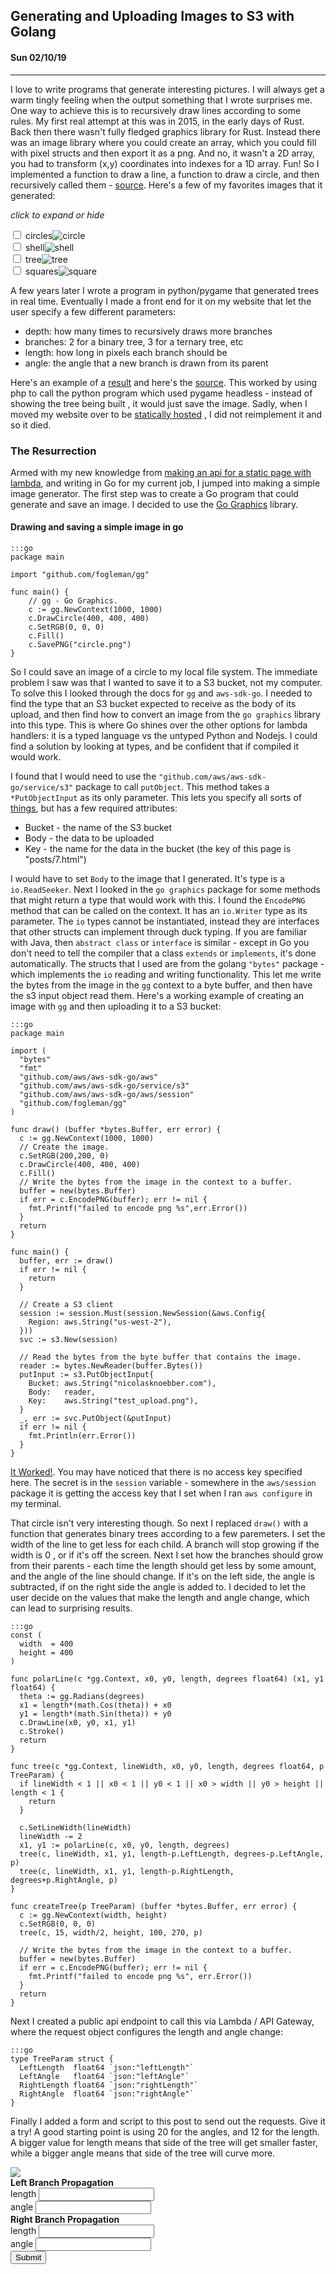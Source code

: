 ## Generating and Uploading Images to S3 with Golang
#### Sun 02/10/19

---

I love to write programs that generate interesting pictures. I will always get a warm
tingly feeling when the output something that I wrote surprises me.
One way to achieve this is to recursively draw lines according to some rules. My first real
attempt at this was in 2015, in the early days of Rust. Back then there wasn't fully fledged
graphics library for Rust. Instead there was an image library where you could create an array,
which you could fill with pixel structs and then export it as a png. And no, it wasn't
a 2D array, you had to transform (x,y) coordinates into indexes for a 1D array. Fun! So I
implemented a function to draw a line, a function to draw a circle, and then recursively
called them - [source](https://github.com/knoebber/Rustals/blob/master/src/main.rs).
Here's a few of my favorites images that it generated:

*click to expand or hide*
<div id="image-gallery">
  <div class="expandable-image">
    <input type="checkbox" id="circle-toggle" class="toggle" />
    <label for="circle-toggle">circles<img src="images/rustal_circle.png"  alt="circle"></label>
  </div>
  <div class="expandable-image">
    <input type="checkbox" id="shell-toggle" class="toggle" />
    <label for="shell-toggle">shell<img src="images/rustal_shell.png"  alt="shell"></label>
  </div>
  <div class="expandable-image">
    <input type="checkbox" id="tree-toggle" class="toggle" />
    <label for="tree-toggle">tree<img src="images/rustal_rand_tree.png"  alt="tree"></label>
  </div>
  <div class="expandable-image">
    <input type="checkbox" id="square-toggle" class="toggle" />
    <label for="square-toggle">squares<img src="images/rustal_square.png"  alt="square"></label>
  </div>
</div>

A few years later I wrote a program in python/pygame that generated trees in real time. Eventually I made a front
end for it on my website that let the user specify a few different parameters:

* depth: how many times to recursively draws more branches
* branches: 2 for a binary tree, 3 for a ternary tree, etc
* length: how long in pixels each branch should be
* angle: the angle that a new branch is drawn from its parent

Here's an example of a [result](../tree_d-4_b-5_l-200_a-25.png) and here's the
[source](https://github.com/knoebber/personal-website/tree/e78e112376580580bbf8d36bf02cd71ccdcc9feb/trees).
This worked by using php to call the python program which used pygame headless - instead of showing the tree
being built , it would just save the image. Sadly, when I moved my website over to be [statically hosted](5.html)
, I did not reimplement it and so it died.

### The Resurrection

Armed with my new knowledge from [making an api for a static page with lambda](6.html), and writing
in Go for my current job, I jumped into making a simple image generator. The first step was to create
a Go program that could generate and save an image. I decided to use the
[Go Graphics](https://github.com/fogleman/gg) library.

#### Drawing and saving a simple image in go

    :::go
    package main

    import "github.com/fogleman/gg"

    func main() {
        // gg - Go Graphics.
        c := gg.NewContext(1000, 1000)
        c.DrawCircle(400, 400, 400)
        c.SetRGB(0, 0, 0)
        c.Fill()
        c.SavePNG("circle.png")
    }

So I could save an image of a circle to my local file system. The immediate problem I saw
was that I wanted to save it to a S3 bucket, not my computer. To solve this I
looked through the docs for `gg` and `aws-sdk-go`. I needed to find the type
that an S3 bucket expected to receive as the body of its upload, and then find how to convert an
image from the `go graphics` library into this type. This is where Go shines over the other options
for lambda handlers: it is a typed language vs the untyped Python and Nodejs. I could find a
solution by looking at types, and be confident that if compiled it would work.

I found that I would need to use the `"github.com/aws/aws-sdk-go/service/s3"` package to call
`putObject`. This method takes a `*PutObjectInput` as its only parameter. This lets you
specify all sorts of [things](https://docs.aws.amazon.com/sdk-for-go/api/service/s3/#PutObjectInput),
but has a few required attributes:

* Bucket - the name of the S3 bucket
* Body - the data to be uploaded
* Key - the name for the data in the bucket (the key of this page is "posts/7.html")

I would have to set `Body` to the image that I generated. It's type is a `io.ReadSeeker`.
Next I looked in the `go graphics` package for some methods that might return a type that would work
with this. I found the `EncodePNG` method that can be called on the context. It has an `io.Writer`
type as its parameter. The `io` types cannot be instantiated, instead they are interfaces that other
structs can implement through duck typing. If you are familiar with Java,
then `abstract class` or `interface` is similar - except in Go you don't need
to tell the compiler that a class `extends` or `implements`, it's done automatically.
The structs that I used are from the golang `"bytes"` package - which implements the `io` reading and
writing functionality. This let me write the bytes from the image in the `gg`  context  to a byte buffer, and
then have the s3 input object read them. Here's a working example of creating an image with `gg` and then
uploading it to a S3 bucket:

    :::go
    package main

    import (
      "bytes"
      "fmt"
      "github.com/aws/aws-sdk-go/aws"
      "github.com/aws/aws-sdk-go/service/s3"
      "github.com/aws/aws-sdk-go/aws/session"
      "github.com/fogleman/gg"
    )

    func draw() (buffer *bytes.Buffer, err error) {
      c := gg.NewContext(1000, 1000)
      // Create the image.
      c.SetRGB(200,200, 0)
      c.DrawCircle(400, 400, 400)
      c.Fill()
      // Write the bytes from the image in the context to a buffer.
      buffer = new(bytes.Buffer)
      if err = c.EncodePNG(buffer); err != nil {
        fmt.Printf("failed to encode png %s",err.Error())
      }
      return
    }

    func main() {
      buffer, err := draw()
      if err != nil {
        return
      }

      // Create a S3 client
      session := session.Must(session.NewSession(&aws.Config{
        Region: aws.String("us-west-2"),
      }))
      svc := s3.New(session)

      // Read the bytes from the byte buffer that contains the image.
      reader := bytes.NewReader(buffer.Bytes())
      putInput := s3.PutObjectInput{
        Bucket: aws.String("nicolasknoebber.com"),
        Body:   reader,
        Key:    aws.String("test_upload.png"),
      }
      _, err := svc.PutObject(&putInput)
      if err != nil {
        fmt.Println(err.Error())
      }
    }


[It Worked!](../test_upload.png). You may have noticed that there is no access key specified here.
The secret is in the `session` variable - somewhere in the `aws/session` package it is getting the
access key that I set when I ran `aws configure` in my terminal.

That circle isn't very interesting though. So next I replaced `draw()` with  a function that generates binary trees
according to a few paremeters. I set the width of the line to get less for each
child. A branch will stop growing if the width is 0 , or if it's off the screen.
Next I set how the branches should grow from their parents - each time the length should get less by some amount, and the angle of the line
should change. If it's on the left side, the angle is subtracted, if on the right side the angle is added to.
I decided to let the user decide on the values that make the length and angle change, which can lead to surprising results.

    :::go
    const (
      width  = 400
      height = 400
    )

    func polarLine(c *gg.Context, x0, y0, length, degrees float64) (x1, y1 float64) {
      theta := gg.Radians(degrees)
      x1 = length*(math.Cos(theta)) + x0
      y1 = length*(math.Sin(theta)) + y0
      c.DrawLine(x0, y0, x1, y1)
      c.Stroke()
      return
    }

    func tree(c *gg.Context, lineWidth, x0, y0, length, degrees float64, p TreeParam) {
      if lineWidth < 1 || x0 < 1 || y0 < 1 || x0 > width || y0 > height || length < 1 {
        return
      }

      c.SetLineWidth(lineWidth)
      lineWidth -= 2
      x1, y1 := polarLine(c, x0, y0, length, degrees)
      tree(c, lineWidth, x1, y1, length-p.LeftLength, degrees-p.LeftAngle, p)
      tree(c, lineWidth, x1, y1, length-p.RightLength, degrees+p.RightAngle, p)
    }

    func createTree(p TreeParam) (buffer *bytes.Buffer, err error) {
      c := gg.NewContext(width, height)
      c.SetRGB(0, 0, 0)
      tree(c, 15, width/2, height, 100, 270, p)

      // Write the bytes from the image in the context to a buffer.
      buffer = new(bytes.Buffer)
      if err = c.EncodePNG(buffer); err != nil {
        fmt.Printf("failed to encode png %s", err.Error())
      }
      return
    }

Next I created a public api endpoint to call this via Lambda / API Gateway, where the request object configures the length and angle change:

    :::go
    type TreeParam struct {
      LeftLength  float64 `json:"leftLength"`
      LeftAngle   float64 `json:"leftAngle"`
      RightLength float64 `json:"rightLength"`
      RightAngle  float64 `json:"rightAngle"`
    }

Finally I added a form and script to this post to send out the requests. Give it a try! A good starting point is using 20 for the angles, and
12 for the length. A bigger value for length means that side of the tree will get smaller faster, while a bigger angle means that side of the tree will curve more.

<img id="lambda-go-tree" src="images/lambda-go-tree.png">
<div class="row">
  <div class="column">
    <strong> Left Branch Propagation </strong>
    <div><span> length <input id="left-length" type="number"> </span></div>
    <div><span> angle <input id="left-angle" type="number"> </span></div>
  </div>
  <div class="column">
    <strong> Right Branch Propagation </strong>
    <div><span> length <input id="right-length" type="number"> </span></div>
    <div><span> angle <input id="right-angle" type="number"></span></div>
  </div>
</div>
<button id="create-tree-button" onClick="createTree()"> Submit </button>


<script>
  function createTree() {
    document.getElementById("create-tree-button").disabled = true;
    const rightLength = document.getElementById("right-length").value
    const rightAngle = document.getElementById("right-angle").value
    const leftLength = document.getElementById("left-length").value
    const leftAngle = document.getElementById("left-angle").value
    // To prevent caching from displaying same image.
    const newImage = "images/lambda-go-tree.png?" + new Date()
    fetch('https://jkdh1nfr8j.execute-api.us-west-2.amazonaws.com/default/trees', {
          method: 'POST',
          body: JSON.stringify({
            rightLength: parseInt(rightLength),
            rightAngle: parseInt(rightAngle),
            leftLength: parseInt(leftLength),
            leftAngle: parseInt(leftAngle)
          }),
          headers: {
            'Content-Type':'application/json'
          }
        }).then(response => response.json())
          .then(data     => document.getElementById("lambda-go-tree").src = newImage)
          .then(()       => document.getElementById("create-tree-button").disabled = false)
          .catch(err     => console.log(err));
  }
</script>
